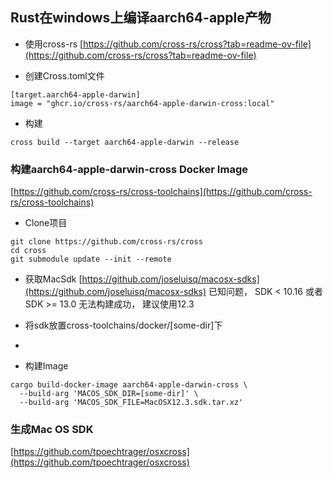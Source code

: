 ## Rust在windows上编译aarch64-apple产物

- 使用cross-rs
[https://github.com/cross-rs/cross?tab=readme-ov-file](https://github.com/cross-rs/cross?tab=readme-ov-file)

- 创建Cross.toml文件

```
[target.aarch64-apple-darwin]
image = "ghcr.io/cross-rs/aarch64-apple-darwin-cross:local"
```

- 构建
```shell
cross build --target aarch64-apple-darwin --release
```

### 构建aarch64-apple-darwin-cross Docker Image

[https://github.com/cross-rs/cross-toolchains](https://github.com/cross-rs/cross-toolchains)

- Clone项目
```shell
git clone https://github.com/cross-rs/cross
cd cross
git submodule update --init --remote
```

- 获取MacSdk
[https://github.com/joseluisq/macosx-sdks](https://github.com/joseluisq/macosx-sdks)
已知问题，  SDK < 10.16 或者 SDK >= 13.0 无法构建成功， 建议使用12.3

- 将sdk放置cross-toolchains/docker/[some-dir]下
- 
- 构建Image
```shell
cargo build-docker-image aarch64-apple-darwin-cross \
  --build-arg 'MACOS_SDK_DIR=[some-dir]' \
  --build-arg 'MACOS_SDK_FILE=MacOSX12.3.sdk.tar.xz'
```

### 生成Mac OS SDK

[https://github.com/tpoechtrager/osxcross](https://github.com/tpoechtrager/osxcross)




